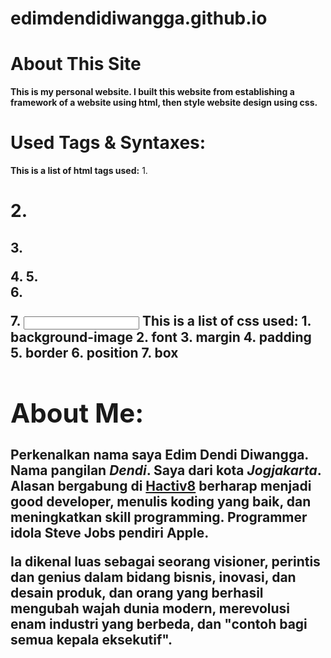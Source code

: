 # edimdendidiwangga.github.io
# About This Site
**This is my personal website. I built this website from establishing a framework of a website using html, then style website design using css.**
# Used Tags & Syntaxes:
**This is a list of html tags used:**
1\. <h1> 2\. <h2> 3\. <p> 4\. <table> 5\. <div> 6\. <form> 7\. <input>
**This is a list of css used:**
1\. background-image 2\. font 3\. margin 4\. padding 5\. border 6\. position 7\. box
# About Me:
Perkenalkan nama saya **Edim Dendi Diwangga**. Nama pangilan _Dendi_. Saya dari kota _Jogjakarta_. Alasan bergabung di [Hactiv8](hacktiv8.com) berharap menjadi good developer, menulis koding yang baik, dan meningkatkan skill programming. Programmer idola **Steve Jobs** pendiri Apple.

Ia dikenal luas sebagai seorang visioner, perintis dan genius dalam bidang bisnis, inovasi, dan desain produk, dan orang yang berhasil mengubah wajah dunia modern, merevolusi enam industri yang berbeda, dan "contoh bagi semua kepala eksekutif".
